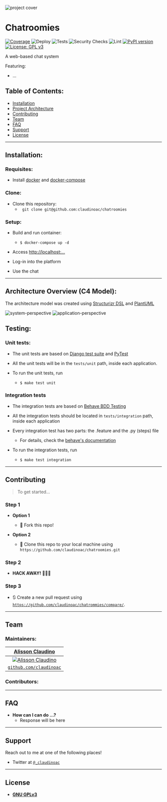 ![project cover](.static/cover.jpg)

# Chatroomies

[![Coverage](https://codecov.io/gh/claudinoac/chatrommies/branch/master/graph/badge.svg)](https://codecov.io/gh/claudinoac/chatroomies)
![Deploy](https://github.com/claudinoac/chatroomies/workflows/Deploy/badge.svg)
![Tests](https://github.com/claudinoac/chatroomies/workflows/Tests/badge.svg?branch=dev)
![Security Checks](https://github.com/claudinoac/chatroomies/workflows/Security/badge.svg?branch=dev)
![Lint](https://github.com/claudinoac/chatroomies/workflows/Lint/badge.svg?branch=dev)
[![PyPI version](https://badge.fury.io/py/chatroomies.svg)](https://badge.fury.io/py/chatroomies)
[![License: GPL v3](https://img.shields.io/badge/License-GPLv3-blue.svg)](https://www.gnu.org/licenses/gpl-3.0)

A web-based chat system

Featuring:

- ...


## Table of Contents:


- [Installation](#installation)
- [Project Architecture](#architecture)
- [Contributing](#contributing)
- [Team](#team)
- [FAQ](#faq)
- [Support](#support)
- [License](#license)

---

## Installation:

### Requisites:
- Install [docker](https://www.docker.com/products/docker-desktop) and [docker-compose](https://docs.docker.com/compose/install/)


### Clone:

- Clone this repository:
	- ` git clone git@github.com:claudinoac/chatroomies`

### Setup:

- Build and run container:
	+ ```$ docker-compose up -d```


- Access [http://localhost:...](http://localhost:...')

- Log-in into the platform
- Use the chat

---

## Architecture Overview (C4 Model):

The architecture model was created using [Structurizr DSL](https://github.com/structurizr/dsl) and [PlantUML](https://plantuml.com)

![system-perspective](architecture-models/SystemPerspective.png)
![application-perspective](architecture-models/ApplicationPerspective.png)


## Testing:


### Unit tests:

- The unit tests are based on [Django test suite](https://docs.djangoproject.com/en/3.0/topics/testing/) and [PyTest]()
	
- All the unit tests will be in the `tests/unit` path, inside each application. 
- To run the unit tests, run 
	- ```$ make test unit```

### Integration tests
- The integration tests are based on [Behave BDD Testing](https://behave.readthedocs.io/en/latest/)

- All the integration tests should be located in `tests/integration` path, inside each application

- Every integration test has two parts: the .feature and the .py (steps) file
	- For details, check the [behave's documentation](https://behave.readthedocs.io/en/latest/)

- To run the integration tests, run 
	- ```$ make test integration```
	
---

## Contributing

> To get started...

### Step 1

- **Option 1**
    - 🍴 Fork this repo!

- **Option 2**
    - 👯 Clone this repo to your local machine using `https://github.com/claudinoac/chatroomies.git`

### Step 2

- **HACK AWAY!** 🔨🔨🔨

### Step 3

- 🔃 Create a new pull request using <a href="https://github.com/claudinoac/chatroomies/compare/" target="_blank">`https://github.com/claudinoac/chatrommies/compare/`</a>.

---

## Team

### Maintainers:
| <a href="http://github.com/claudinoac" target="_blank">**Alisson Claudino**</a>|
| :---: |
| [![Alisson Claudino](https://avatars3.githubusercontent.com/u/23270841?s=200&v=4)](http://fvcproductions.com)  |
| <a href="http://github.com/fvcproductions" target="_blank">`github.com/claudinoac`</a> |

### Contributors:
---

## FAQ

- **How can I can do ...?**
    - Response will be here

---

## Support

Reach out to me at one of the following places!

- Twitter at <a href="http://twitter.com/_claudinoac" target="_blank">`@_claudinoac`</a>

---

## License

- **[GNU GPLv3](https://www.gnu.org/licenses/gpl-3.0.en.html)**

